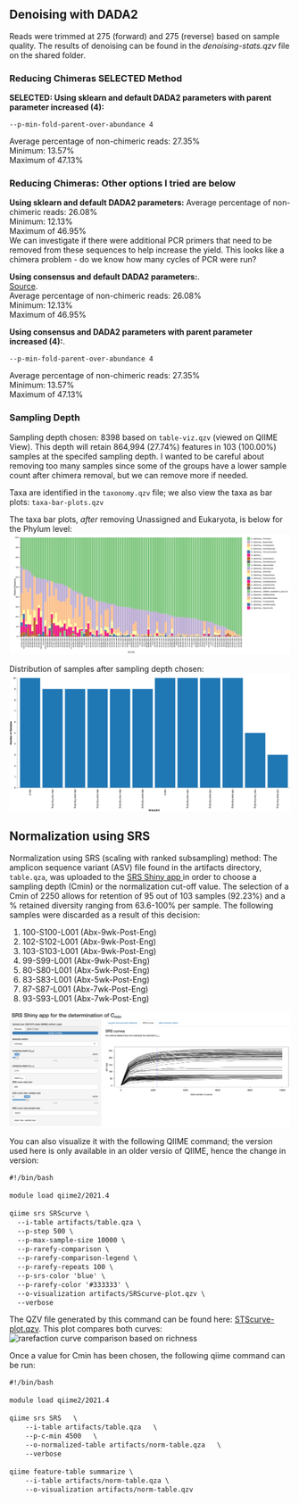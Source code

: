## Denoising with DADA2
Reads were trimmed at 275 (forward) and 275 (reverse) based on sample quality. The results of denoising can be found in the *denoising-stats.qzv* file on the shared folder.

### Reducing Chimeras SELECTED Method
**SELECTED: Using sklearn and default DADA2 parameters with parent parameter increased (4):**    
```
--p-min-fold-parent-over-abundance 4   
```
Average percentage of non-chimeric reads: 27.35%   
Minimum: 13.57%   
Maximum of 47.13%  

### Reducing Chimeras: Other options I tried are below
**Using sklearn and default DADA2 parameters:** 
Average percentage of non-chimeric reads: 26.08%  
Minimum: 12.13%   
Maximum of 46.95%   
We can investigate if there were additional PCR primers that need to be removed from these sequences to help increase the yield. This looks like a chimera problem - do we know how many cycles of PCR were run?    

**Using consensus and default DADA2 parameters:**.    
[Source](https://otagoedna.github.io/getting_started_with_qiime2/taxonomy_assignment/Exploring_Taxonomy_Assignment.html).  
Average percentage of non-chimeric reads: 26.08%   
Minimum: 12.13%   
Maximum of 46.95%  

**Using consensus and DADA2 parameters with parent parameter increased (4):**.    
```
--p-min-fold-parent-over-abundance 4   
```
Average percentage of non-chimeric reads: 27.35%   
Minimum: 13.57%   
Maximum of 47.13% 

### Sampling Depth
Sampling depth chosen: 8398 based on `table-viz.qzv` (viewed on QIIME View). This depth will retain 864,994 (27.74%) features in 103 (100.00%) samples at the specifed sampling depth. I wanted to be careful about removing too many samples since some of the groups have a lower sample count after chimera removal, but we can remove more if needed. 

Taxa are identified in the `taxonomy.qzv` file; we also view the taxa as bar plots: `taxa-bar-plots.qzv`

The taxa bar plots, _after_ removing Unassigned and Eukaryota, is below for the Phylum level:
![taxa bar plots for phylum level](https://github.com/christopherdangelo/DIG-CLL/blob/main/results/taxa_barplot_phylum.png)

Distribution of samples after sampling depth chosen:
![sample distribution after sampling depth chosen](https://github.com/christopherdangelo/DIG-CLL/blob/main/results/table_viz_qza.png)

## Normalization using SRS
Normalization using SRS (scaling with ranked subsampling) method:
The amplicon sequence variant (ASV) file found in the artifacts directory, `table.qza`, was uploaded to the [SRS Shiny app ](https://vitorheidrich.shinyapps.io/srsshinyapp/) in order to choose a sampling depth (Cmin) or the normalization cut-off value. The selection of a Cmin of 2250 allows for retention of 95 out of 103 samples (92.23%) and a % retained diversity  ranging from 63.6-100% per sample. The following samples were discarded as a result of this decision:
1. 100-S100-L001 (Abx-9wk-Post-Eng)
2. 102-S102-L001 (Abx-9wk-Post-Eng)
3. 103-S103-L001 (Abx-9wk-Post-Eng)
4. 99-S99-L001 (Abx-9wk-Post-Eng)
5. 80-S80-L001 (Abx-5wk-Post-Eng)
6. 83-S83-L001 (Abx-5wk-Post-Eng)
7. 87-S87-L001 (Abx-7wk-Post-Eng)
8. 93-S93-L001 (Abx-7wk-Post-Eng)

![SRS Shiny Cmin selection](https://github.com/christopherdangelo/DIG-CLL/blob/main/results/srs_curves.png)

You can also visualize it with the following QIIME command; the version used here is only available in an older versio of QIIME, hence the change in version:
```
#!/bin/bash
  
module load qiime2/2021.4

qiime srs SRScurve \
  --i-table artifacts/table.qza \
  --p-step 500 \
  --p-max-sample-size 10000 \
  --p-rarefy-comparison \
  --p-rarefy-comparison-legend \
  --p-rarefy-repeats 100 \
  --p-srs-color 'blue' \
  --p-rarefy-color '#333333' \
  --o-visualization artifacts/SRScurve-plot.qzv \
  --verbose
```
The QZV file generated by this command can be found here: [STScurve-plot.qzv](https://github.com/AbdallaBiome/Biome2021/blob/main/results/SRScurve-plot.qzv). This plot compares both curves:
![rarefaction curve comparison based on richness](https://github.com/AbdallaBiome/Biome2021/blob/main/results/srs_qzv_screengrab.png)

Once a value for Cmin has been chosen, the following qiime command can be run:
```
#!/bin/bash

module load qiime2/2021.4

qiime srs SRS   \
    --i-table artifacts/table.qza   \
    --p-c-min 4500   \
    --o-normalized-table artifacts/norm-table.qza   \
    --verbose
    
qiime feature-table summarize \
    --i-table artifacts/norm-table.qza \
    --o-visualization artifacts/norm-table.qzv
```

